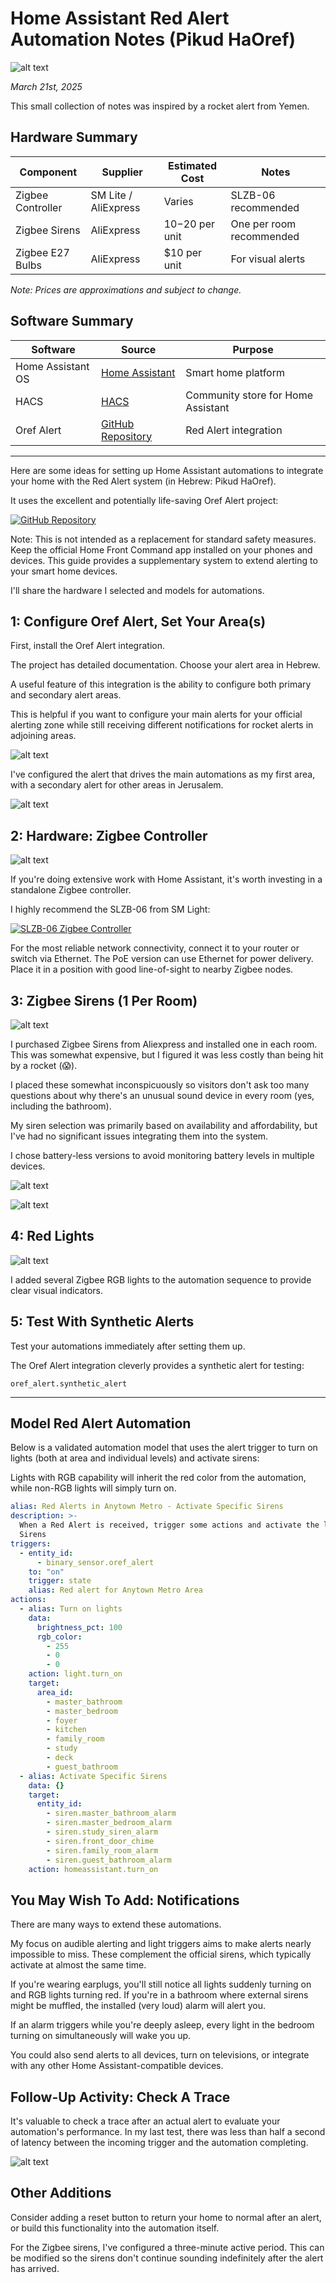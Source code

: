 # Home Assistant Red Alert Automation Notes (Pikud HaOref)

![alt text](banner.jpg)

*March 21st, 2025*

This small collection of notes was inspired by a rocket alert from Yemen.

## Hardware Summary

| Component | Supplier | Estimated Cost | Notes |
|-----------|----------|----------------|-------|
| Zigbee Controller | SM Lite / AliExpress | Varies | SLZB-06 recommended |
| Zigbee Sirens | AliExpress | $10-$20 per unit | One per room recommended |
| Zigbee E27 Bulbs | AliExpress | $10 per unit | For visual alerts |

*Note: Prices are approximations and subject to change.*

## Software Summary

| Software | Source | Purpose |
|----------|--------|---------|
| Home Assistant OS | [Home Assistant](https://www.home-assistant.io/) | Smart home platform |
| HACS | [HACS](https://hacs.xyz/) | Community store for Home Assistant |
| Oref Alert | [GitHub Repository](https://github.com/amitfin/oref_alert) | Red Alert integration |

---

Here are some ideas for setting up Home Assistant automations to integrate your home with the Red Alert system (in Hebrew: Pikud HaOref).

It uses the excellent and potentially life-saving Oref Alert project:

[![GitHub Repository](https://img.shields.io/badge/GitHub-oref__alert-blue?logo=github)](https://github.com/amitfin/oref_alert)
 
Note: This is not intended as a replacement for standard safety measures. Keep the official Home Front Command app installed on your phones and devices. This guide provides a supplementary system to extend alerting to your smart home devices.

I'll share the hardware I selected and models for automations.

## 1: Configure Oref Alert, Set Your Area(s)

First, install the Oref Alert integration.

The project has detailed documentation. Choose your alert area in Hebrew.

A useful feature of this integration is the ability to configure both primary and secondary alert areas.

This is helpful if you want to configure your main alerts for your official alerting zone while still receiving different notifications for rocket alerts in adjoining areas.

![alt text](screenshots/1.png)

I've configured the alert that drives the main automations as my first area, with a secondary alert for other areas in Jerusalem.

![alt text](screenshots/2.png)

## 2: Hardware: Zigbee Controller

![alt text](images/zigbee-coordinator.png)

If you're doing extensive work with Home Assistant, it's worth investing in a standalone Zigbee controller.

I highly recommend the SLZB-06 from SM Light:

[![SLZB-06 Zigbee Controller](https://img.shields.io/badge/SLZB--06-Recommended%20Zigbee%20Controller-green?logo=zigbee&logoColor=white)](https://smlight.tech/product/slzb-06/)

For the most reliable network connectivity, connect it to your router or switch via Ethernet. The PoE version can use Ethernet for power delivery. Place it in a position with good line-of-sight to nearby Zigbee nodes.

## 3: Zigbee Sirens (1 Per Room)

![alt text](screenshots/3.png)

I purchased Zigbee Sirens from Aliexpress and installed one in each room. This was somewhat expensive, but I figured it was less costly than being hit by a rocket (😱).

I placed these somewhat inconspicuously so visitors don't ask too many questions about why there's an unusual sound device in every room (yes, including the bathroom).

My siren selection was primarily based on availability and affordability, but I've had no significant issues integrating them into the system.

I chose battery-less versions to avoid monitoring battery levels in multiple devices.

 ![alt text](images/zigbee-siren-1.png)

 ![alt text](images/zigbee-coordinator-2.png)

## 4: Red Lights 

![alt text](images/red-light.png)

I added several Zigbee RGB lights to the automation sequence to provide clear visual indicators.

## 5: Test With Synthetic Alerts

Test your automations immediately after setting them up.

The Oref Alert integration cleverly provides a synthetic alert for testing:

`oref_alert.synthetic_alert`

---

## Model Red Alert Automation

Below is a validated automation model that uses the alert trigger to turn on lights (both at area and individual levels) and activate sirens:

Lights with RGB capability will inherit the red color from the automation, while non-RGB lights will simply turn on.

```yaml
alias: Red Alerts in Anytown Metro - Activate Specific Sirens
description: >-
  When a Red Alert is received, trigger some actions and activate the listed
  Sirens
triggers:
  - entity_id:
      - binary_sensor.oref_alert
    to: "on"
    trigger: state
    alias: Red alert for Anytown Metro Area
actions:
  - alias: Turn on lights
    data:
      brightness_pct: 100
      rgb_color:
        - 255
        - 0
        - 0
    action: light.turn_on
    target:
      area_id:
        - master_bathroom
        - master_bedroom
        - foyer
        - kitchen
        - family_room
        - study
        - deck
        - guest_bathroom
  - alias: Activate Specific Sirens
    data: {}
    target:
      entity_id:
        - siren.master_bathroom_alarm
        - siren.master_bedroom_alarm
        - siren.study_siren_alarm
        - siren.front_door_chime
        - siren.family_room_alarm
        - siren.guest_bathroom_alarm
    action: homeassistant.turn_on
```
## You May Wish To Add: Notifications

There are many ways to extend these automations.

My focus on audible alerting and light triggers aims to make alerts nearly impossible to miss. These complement the official sirens, which typically activate at almost the same time.

If you're wearing earplugs, you'll still notice all lights suddenly turning on and RGB lights turning red. If you're in a bathroom where external sirens might be muffled, the installed (very loud) alarm will alert you.

If an alarm triggers while you're deeply asleep, every light in the bedroom turning on simultaneously will wake you up.

You could also send alerts to all devices, turn on televisions, or integrate with any other Home Assistant-compatible devices.

## Follow-Up Activity: Check A Trace 

It's valuable to check a trace after an actual alert to evaluate your automation's performance. In my last test, there was less than half a second of latency between the incoming trigger and the automation completing.

![alt text](screenshots/6.png)

## Other Additions

Consider adding a reset button to return your home to normal after an alert, or build this functionality into the automation itself.

For the Zigbee sirens, I've configured a three-minute active period. This can be modified so the sirens don't continue sounding indefinitely after the alert has arrived.